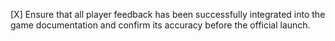 [X] Ensure that all player feedback has been successfully integrated into the game documentation and confirm its accuracy before the official launch.